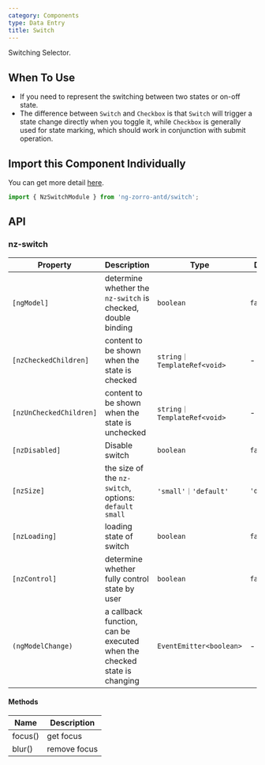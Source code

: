 ```yaml
---
category: Components
type: Data Entry
title: Switch
---
```


Switching Selector.

## When To Use

- If you need to represent the switching between two states or on-off state.
- The difference between `Switch` and `Checkbox` is that `Switch` will trigger a state change directly when you toggle it, while `Checkbox` is generally used for state marking, which should work in conjunction with submit operation.

## Import this Component Individually

You can get more detail [here](/docs/getting-started/en#import-a-component-individually).

```ts
import { NzSwitchModule } from 'ng-zorro-antd/switch';
```

## API

### nz-switch

| Property | Description | Type | Default |
| -------- | ----------- | ---- | ------- |
| `[ngModel]` | determine whether the `nz-switch` is checked, double binding | `boolean` | `false` |
| `[nzCheckedChildren]` | content to be shown when the state is checked | `string｜TemplateRef<void>` | - |
| `[nzUnCheckedChildren]` | content to be shown when the state is unchecked | `string｜TemplateRef<void>` | - |
| `[nzDisabled]` | Disable switch | `boolean` | `false` |
| `[nzSize]` | the size of the `nz-switch`, options: `default` `small` | `'small'｜'default'` | `'default'` |
| `[nzLoading]` | loading state of switch | `boolean` | `false` |
| `[nzControl]` | determine whether fully control state by user  | `boolean` | `false` |
| `(ngModelChange)` | a callback function, can be executed when the checked state is changing | `EventEmitter<boolean>` | - |

#### Methods

| Name | Description |
| ---- | ----------- |
| focus() | get focus |
| blur() | remove focus |
